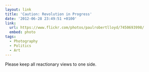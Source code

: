 ```yaml
---
layout: link
title: 'Caution: Revolution in Progress'
date: '2012-06-28 23:49:51 +0100'
link:
  url: https://www.flickr.com/photos/paulrobertlloyd/7450693998/
  embed: photo
tags:
  - Photography
  - Politics
  - Art
---
```

Please keep all reactionary views to one side.
